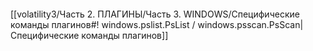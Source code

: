 ```bash

```
[[volatility3/Часть 2. ПЛАГИНЫ/Часть 3. WINDOWS/Специфические команды плагинов#! windows.pslist.PsList / windows.psscan.PsScan|Специфические команды плагинов]]

